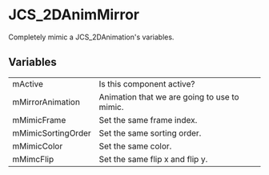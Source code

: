 # JCS_2DAnimMirror

Completely mimic a JCS_2DAnimation's variables.


## Variables

<table>
  <tr>
    <td>mActive</td>
    <td>Is this component active?</td>
  </tr>
  <tr>
    <td>mMirrorAnimation</td>
    <td>Animation that we are going to use to mimic.</td>
  </tr>
  <tr>
    <td>mMimicFrame</td>
    <td>Set the same frame index.</td>
  </tr>
  <tr>
    <td>mMimicSortingOrder</td>
    <td>Set the same sorting order.</td>
  </tr>
  <tr>
    <td>mMimicColor</td>
    <td>Set the same color.</td>
  </tr>
  <tr>
    <td>mMimcFlip</td>
    <td>Set the same flip x and flip y.</td>
  </tr>
</table>

